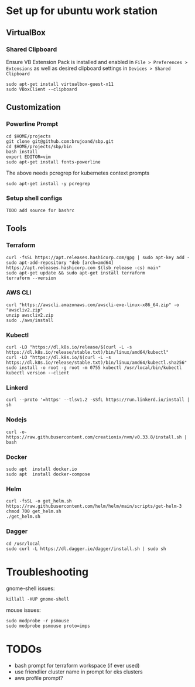 # Set up for ubuntu work station
## VirtualBox
### Shared Clipboard
Ensure VB Extension Pack is installed and enabled in `File > Preferences > Extensions`
as well as desired clipboard settings in `Devices > Shared Clipboard`
```
sudo apt-get install virtualbox-guest-x11
sudo VBoxClient --clipboard
```
## Customization
### Powerline Prompt
```
cd $HOME/projects
git clone git@github.com:brujoand/sbp.git
cd $HOME/projects/sbp/bin
bash install
export EDITOR=vim
sudo apt-get install fonts-powerline
```
The above needs pcregrep for kubernetes context prompts
```
sudo apt-get install -y pcregrep
```

### Setup shell configs
```
TODO add source for bashrc
```

## Tools

### Terraform
```
curl -fsSL https://apt.releases.hashicorp.com/gpg | sudo apt-key add -
sudo apt-add-repository "deb [arch=amd64] https://apt.releases.hashicorp.com $(lsb_release -cs) main"
sudo apt-get update && sudo apt-get install terraform
terraform --version
```

### AWS CLI
```
curl "https://awscli.amazonaws.com/awscli-exe-linux-x86_64.zip" -o "awscliv2.zip"
unzip awscliv2.zip
sudo ./aws/install
```

### Kubectl
```
curl -LO "https://dl.k8s.io/release/$(curl -L -s https://dl.k8s.io/release/stable.txt)/bin/linux/amd64/kubectl"
curl -LO "https://dl.k8s.io/$(curl -L -s https://dl.k8s.io/release/stable.txt)/bin/linux/amd64/kubectl.sha256"
sudo install -o root -g root -m 0755 kubectl /usr/local/bin/kubectl
kubectl version --client
```

### Linkerd
```
curl --proto '=https' --tlsv1.2 -sSfL https://run.linkerd.io/install | sh
```
### Nodejs
```
curl -o- https://raw.githubusercontent.com/creationix/nvm/v0.33.8/install.sh | bash

```

### Docker
```
sudo apt  install docker.io
sudo apt  install docker-compose
```

### Helm
```
curl -fsSL -o get_helm.sh https://raw.githubusercontent.com/helm/helm/main/scripts/get-helm-3
chmod 700 get_helm.sh
./get_helm.sh
```

### Dagger
```
cd /usr/local
sudo curl -L https://dl.dagger.io/dagger/install.sh | sudo sh
```

# Troubleshooting
gnome-shell issues:
```
killall -HUP gnome-shell
```
mouse issues:
```
sudo modprobe -r psmouse
sudo modprobe psmouse proto=imps
```

# TODOs
- bash prompt for terraform workspace (if ever used)
- use friendlier cluster name in prompt for eks clusters
- aws profile prompt?
